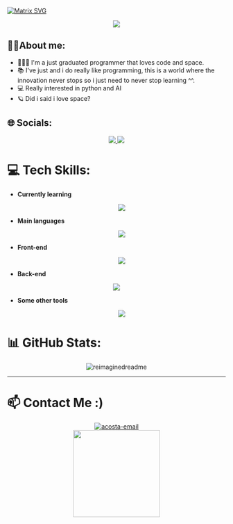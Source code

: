 [![Matrix SVG](https://raw.githubusercontent.com/rodrigograca31/rodrigograca31/master/matrix.svg)](https://www.youtube.com/watch?v=SDkAGkd4NLc) 

<p align="center">
  <a href="https://github.com/CodeWhiteWeb/CodeWhiteWeb"><img src="https://readme-typing-svg.herokuapp.com?color=%2336BCF7&center=true&vCenter=true&lines=Hi+%2C+welcome+to+my+Github+page!!"></a>
</p>

## 🙋‍♂️About me:
  - 👨🏻‍💻 I'm a just graduated programmer that loves code and space.
  - 📚 I've just and i do really like programming, this is a world where the innovation never stops so i just need to never stop learning ^^.
  - 💻 Really interested in python and AI
  - 🪐 Did i said i love space?

## 🌐 Socials:

<p align="center">
    <a href="https://instagram.com/_.daxvix._">
      <img src="https://skillicons.dev/icons?i=instagram"/>
    </a>
    <a href="https://www.linkedin.com/in/david-acosta-carbajo/">
      <img src="https://skillicons.dev/icons?i=linkedin"/>
    </a>
  </p>

# 💻 Tech Skills:
- **Currently learning**

  <p align="center">
    <a href="https://skillicons.dev">
      <img src="https://skillicons.dev/icons?i=django,js,astro,linux" />
    </a>
  </p>

- **Main languages** 

  <p align="center">
    <a href="https://skillicons.dev">
      <img src="https://skillicons.dev/icons?i=java,python" />
    </a>
  </p>

- **Front-end**
  
  <p align="center">
    <a href="https://skillicons.dev">
      <img src="https://skillicons.dev/icons?i=js,html,css" />
    </a>
  </p>

- **Back-end** 

<p align="center">
    <a href="https://skillicons.dev">
      <img src="https://skillicons.dev/icons?i=django,php,mongo,mysql,python,postgres" />
    </a>
  </p>
  
- **Some other tools**
  
  <p align="center">
    <a href="https://skillicons.dev">
      <img src="https://skillicons.dev/icons?i=git,github,visualstudio,idea,linux" />
    </a>
  </p>

# 📊 GitHub Stats:

<div align=center>
 
  <img src="https://myreadme.vercel.app/api/embed/AcostaDDev?panels=userstatistics,toprepositories,toplanguages,commitgraph" alt="reimaginedreadme" />

</div>

---
 # 📫 Contact Me :) 
  
<div align=center>
     
   <a href="https://mail.google.com/mail/?view=cm&fs=1&to=acostadavdevelopment@gmail.com" target="_blank" rel="noopener noreferrer"><img src="https://img.icons8.com/bubbles/100/000000/gmail-new.png" alt="acosta-email"/></a>
  <br>
  <img src='https://user-images.githubusercontent.com/5713670/87202985-820dcb80-c2b6-11ea-9f56-7ec461c497c3.gif' width='200"'>
</div>

